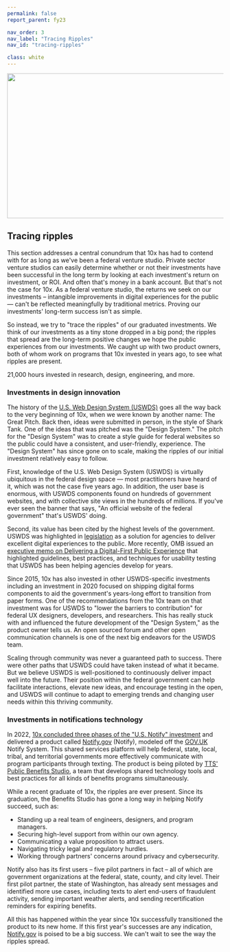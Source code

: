 ```yaml
---
permalink: false
report_parent: fy23

nav_order: 3
nav_label: "Tracing Ripples"
nav_id: "tracing-ripples"

class: white
---
```

<div class="section-divider">
    <img alt="" src="{{ '/assets/images/impact-reports/tracing-ripples.svg' | url }}" width="528" height="337">
</div>

## Tracing ripples

<p class="text-italic">This section addresses a central conundrum that 10x has had to contend with for as long as we've been a federal venture studio. Private sector venture studios can easily determine whether or not their investments have been successful in the long term by looking at each investment's return on investment, or ROI. And often that's money in a bank account. But that's not the case for 10x. As a federal venture studio, the returns we seek on our investments – intangible improvements in digital experiences for the public — can't be reflected meaningfully by traditional metrics. Proving our investments' long-term success isn't as simple.</p>

<p class="text-italic">So instead, we try to "trace the ripples" of our graduated investments. We think of our investments as a tiny stone dropped in a big pond; the ripples that spread are the long-term positive changes we hope the public experiences from our investments. We caught up with two product owners, both of whom work on programs that 10x invested in years ago, to see what ripples are present.</p>

<aside class="overview-text" role="note">
  <div class="contentRow">
      <span class="hilighted-text"><span class="text-bold">21,000</span></span> hours invested in research, design, engineering, and more.
  </div>
</aside>

### Investments in design innovation

The history of the <a class="usa-link usa-link--external" rel="noreferrer" target="_blank" href="https://designsystem.digital.gov">U.S. Web Design System (USWDS)</a> goes all the way back to the very beginning of 10x, when we were known by another name: The Great Pitch. Back then, ideas were submitted in person, in the style of Shark Tank. One of the ideas that was pitched was the "Design System." The pitch for the "Design System" was to create a style guide for federal websites so the public could have a consistent, and user-friendly, experience. The "Design System" has since gone on to scale, making the ripples of our initial investment relatively easy to follow. 

First, knowledge of the U.S. Web Design System (USWDS) is virtually ubiquitous in the federal design space — most practitioners have heard of it, which was not the case five years ago. In addition, the user base is enormous, with USWDS components found on hundreds of government websites, and with collective site views in the hundreds of millions. If you've ever  seen the banner that says, "An official website of the federal government" that's USWDS' doing.

Second, its value has been cited by the highest levels of the government. USWDS was highlighted in <a class="usa-link usa-link--external" rel="noreferrer" target="_blank" href="https://www.congress.gov/bill/115th-congress/house-bill/5759/text">legislation</a> as a solution for agencies to deliver excellent digital experiences to the public. More recently, OMB issued an <a class="usa-link usa-link--external" rel="noreferrer" target="_blank" href="https://www.whitehouse.gov/omb/management/ofcio/delivering-a-digital-first-public-experience/">executive memo on Delivering a Digital-First Public Experience</a> that highlighted guidelines, best practices, and techniques for usability testing that USWDS has been helping agencies develop for years.

Since 2015, 10x has also invested in other USWDS-specific investments including an investment in 2020 focused on shipping digital forms components to aid the government's years-long effort to transition from paper forms. One of the recommendations from the 10x team on that investment was for USWDS to "lower the barriers to contribution" for federal UX designers, developers, and researchers. This has really stuck with and influenced the future development of the "Design System," as the product owner tells us. An open sourced forum and other open communication channels is one of the next big endeavors for the USWDS team.

Scaling through community was never a guaranteed path to success. There were other paths that USWDS could have taken instead of what it became. But we believe USWDS is well-positioned to continuously deliver impact well into the future. Their position within the federal government can help facilitate interactions, elevate new ideas, and encourage testing in the open, and USWDS will continue to adapt to emerging trends and changing user needs within this thriving community. 

### Investments in notifications technology

In 2022, <a class="usa-link" href="{{ '/news/notify' | url }}">10x concluded three phases of the "U.S. Notify" investment</a> and delivered a product called  <a class="usa-link usa-link--external" rel="noreferrer" target="_blank" href="https://www.notify.gov">Notify.gov</a> (Notify), modeled off the <a class="usa-link usa-link--external" rel="noreferrer" target="_blank" href="https://www.notifications.service.gov.uk/">GOV.UK</a> Notify System. This shared services platform will help federal, state, local, tribal, and territorial governments more effectively communicate with program participants through texting. The product is being piloted by <a class="usa-link usa-link--external" rel="noreferrer" target="_blank" href="https://github.com/GSA/public-benefits-studio">TTS' Public Benefits Studio</a>, a team that develops shared technology tools and best practices for all kinds of benefits programs simultaneously.

While a recent graduate of 10x, the ripples are ever present. Since its graduation, the Benefits Studio has gone a long way in helping Notify succeed, such as: 

- Standing up a real team of engineers, designers, and program managers.
- Securing high-level support from within our own agency. 
- Communicating a value proposition to attract users. 
- Navigating tricky legal and regulatory hurdles.
- Working through partners' concerns around privacy and cybersecurity.

Notify also has its first users – five pilot partners in fact – all of which are government organizations at the federal, state, county, and city level. Their first pilot partner, the state of Washington, has already sent messages and identified more use cases, including texts to alert end-users of fraudulent activity, sending important weather alerts, and sending recertification reminders for expiring benefits.

All this has happened within the year since 10x successfully transitioned the product to its new home. If this first year's successes are any indication, <a class="usa-link usa-link--external" rel="noreferrer" target="_blank" href="https://www.notify.gov">Notify.gov</a> is poised to be a big success. We can't wait to see the way the ripples spread.
